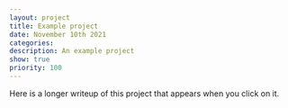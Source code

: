```yaml
---
layout: project
title: Example project
date: November 10th 2021
categories: 
description: An example project
show: true
priority: 100
---
```

Here is a longer writeup of this project that appears when you click on it. 
